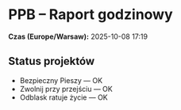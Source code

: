 # PPB – Raport godzinowy
**Czas (Europe/Warsaw):** 2025-10-08 17:19

## Status projektów
- Bezpieczny Pieszy — OK
- Zwolnij przy przejściu — OK
- Odblask ratuje życie — OK

